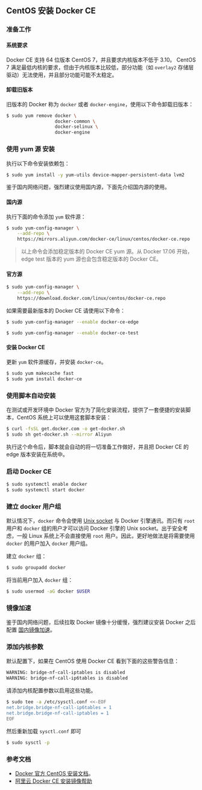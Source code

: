 ## CentOS 安装 Docker CE

### 准备工作

#### 系统要求

Docker CE 支持 64 位版本 CentOS 7，并且要求内核版本不低于 3.10。 CentOS 7 满足最低内核的要求，但由于内核版本比较低，部分功能（如 `overlay2` 存储层驱动）无法使用，并且部分功能可能不太稳定。

#### 卸载旧版本

旧版本的 Docker 称为 `docker` 或者 `docker-engine`，使用以下命令卸载旧版本：

```bash
$ sudo yum remove docker \
                  docker-common \
                  docker-selinux \
                  docker-engine
```

### 使用 yum 源 安装

执行以下命令安装依赖包：

```bash
$ sudo yum install -y yum-utils device-mapper-persistent-data lvm2
```

鉴于国内网络问题，强烈建议使用国内源，下面先介绍国内源的使用。

#### 国内源

执行下面的命令添加 `yum` 软件源：

```bash
$ sudo yum-config-manager \
    --add-repo \
    https://mirrors.aliyun.com/docker-ce/linux/centos/docker-ce.repo
```

>以上命令会添加稳定版本的 Docker CE yum 源。从 Docker 17.06 开始，edge test 版本的 yum 源也会包含稳定版本的 Docker CE。

#### 官方源

```bash
$ sudo yum-config-manager \
    --add-repo \
    https://download.docker.com/linux/centos/docker-ce.repo
```

如果需要最新版本的 Docker CE 请使用以下命令：

```bash
$ sudo yum-config-manager --enable docker-ce-edge
```

```bash
$ sudo yum-config-manager --enable docker-ce-test
```

#### 安装 Docker CE

更新 `yum` 软件源缓存，并安装 `docker-ce`。

```bash
$ sudo yum makecache fast
$ sudo yum install docker-ce
```

### 使用脚本自动安装

在测试或开发环境中 Docker 官方为了简化安装流程，提供了一套便捷的安装脚本，CentOS 系统上可以使用这套脚本安装：

```bash
$ curl -fsSL get.docker.com -o get-docker.sh
$ sudo sh get-docker.sh --mirror Aliyun
```

执行这个命令后，脚本就会自动的将一切准备工作做好，并且把 Docker CE 的 edge 版本安装在系统中。

### 启动 Docker CE

```bash
$ sudo systemctl enable docker
$ sudo systemctl start docker
```

### 建立 docker 用户组

默认情况下，`docker` 命令会使用 [Unix socket](https://en.wikipedia.org/wiki/Unix_domain_socket) 与 Docker 引擎通讯。而只有 `root` 用户和 `docker` 组的用户才可以访问 Docker 引擎的 Unix socket。出于安全考虑，一般 Linux 系统上不会直接使用 `root` 用户。因此，更好地做法是将需要使用 `docker` 的用户加入 `docker` 用户组。

建立 `docker` 组：

```bash
$ sudo groupadd docker
```

将当前用户加入 `docker` 组：

```bash
$ sudo usermod -aG docker $USER
```

### 镜像加速

鉴于国内网络问题，后续拉取 Docker 镜像十分缓慢，强烈建议安装 Docker 之后配置 [国内镜像加速](mirror.md)。

### 添加内核参数

默认配置下，如果在 CentOS 使用 Docker CE 看到下面的这些警告信息：

```bash
WARNING: bridge-nf-call-iptables is disabled
WARNING: bridge-nf-call-ip6tables is disabled
```

请添加内核配置参数以启用这些功能。

```bash
$ sudo tee -a /etc/sysctl.conf <<-EOF
net.bridge.bridge-nf-call-ip6tables = 1
net.bridge.bridge-nf-call-iptables = 1
EOF
```

然后重新加载 `sysctl.conf` 即可

```bash
$ sudo sysctl -p
```

### 参考文档

* [Docker 官方 CentOS 安装文档](https://docs.docker.com/engine/installation/linux/docker-ce/centos/)。
* [阿里云 Docker CE 安装镜像帮助](https://yq.aliyun.com/articles/110806)
